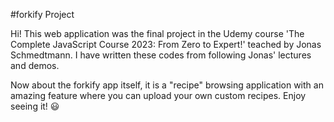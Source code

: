 #forkify Project

Hi! This web application was the final project in the Udemy course 'The Complete JavaScript Course 2023: From Zero to Expert!' teached by Jonas Schmedtmann. I have written these codes from following Jonas' lectures and demos.

Now about the forkify app itself, it is a "recipe" browsing application with an amazing feature where you can upload your own custom recipes. Enjoy seeing it! 😃

